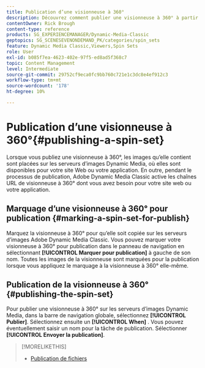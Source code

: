 ```yaml
---
title: Publication d’une visionneuse à 360°
description: Découvrez comment publier une visionneuse à 360° à partir d’Adobe Dynamic Media Classic.
contentOwner: Rick Brough
content-type: reference
products: SG_EXPERIENCEMANAGER/Dynamic-Media-Classic
geptopics: SG_SCENESEVENONDEMAND_PK/categories/spin_sets
feature: Dynamic Media Classic,Viewers,Spin Sets
role: User
exl-id: b085f7ea-4623-402e-97f5-ed8ad5f368c7
topic: Content Management
level: Intermediate
source-git-commit: 29752cf9eca0fc9bb760c721e1c3dc8e4ef912c3
workflow-type: tm+mt
source-wordcount: '178'
ht-degree: 10%

---
```


# Publication d’une visionneuse à 360°{#publishing-a-spin-set}

Lorsque vous publiez une visionneuse à 360°, les images qu’elle contient sont placées sur les serveurs d’images Dynamic Media, où elles sont disponibles pour votre site Web ou votre application. En outre, pendant le processus de publication, Adobe Dynamic Media Classic active les chaînes URL de visionneuse à 360° dont vous avez besoin pour votre site web ou votre application.

## Marquage d’une visionneuse à 360° pour publication {#marking-a-spin-set-for-publish}

Marquez la visionneuse à 360° pour qu’elle soit copiée sur les serveurs d’images Adobe Dynamic Media Classic. Vous pouvez marquer votre visionneuse à 360° pour publication dans le panneau de navigation en sélectionnant **[!UICONTROL Marquer pour publication]** à gauche de son nom. Toutes les images de la visionneuse sont marquées pour la publication lorsque vous appliquez le marquage à la visionneuse à 360° elle-même.

## Publication de la visionneuse à 360° {#publishing-the-spin-set}

Pour publier une visionneuse à 360° sur les serveurs d’images Dynamic Media, dans la barre de navigation globale, sélectionnez **[!UICONTROL Publier]**. Sélectionnez ensuite un **[!UICONTROL When]** . Vous pouvez éventuellement saisir un nom pour la tâche de publication. Sélectionner **[!UICONTROL Envoyer la publication]**.

>[!MORELIKETHIS]
>
>* [Publication de fichiers](publishing-files.md#publishing_files)
